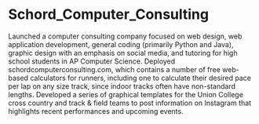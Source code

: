 # Schord_Computer_Consulting

Launched a computer consulting company focused on web design, web application development, general coding (primarily Python and Java), 
graphic design with an emphasis on social media, and tutoring for high school students in AP Computer Science. Deployed schordcomputerconsulting.com, 
which contains a number of free web-based calculators for runners, including one to calculate their desired pace per lap on any size track, 
since indoor tracks often have non-standard lengths. Developed a series of graphical templates for the Union College cross country and track & field teams 
to post information on Instagram that highlights recent performances and upcoming events.
